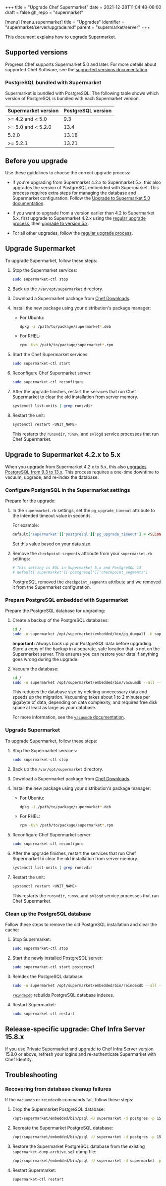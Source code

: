 +++
title = "Upgrade Chef Supermarket"
date = 2021-12-28T11:04:48-08:00
draft = false
gh_repo = "supermarket"

[menu]
  [menu.supermarket]
    title = "Upgrades"
    identifier = "supermarket/server/upgrade.md"
    parent = "supermarket/server"
+++

This document explains how to upgrade Supermarket.

## Supported versions

Progress Chef supports Supermarket 5.0 and later. For more details about supported Chef Software, see the [supported versions documentation](/versions/#supported-free-distributions).

### PostgreSQL bundled with Supermarket

Supermarket is bundled with PostgreSQL.
The following table shows which version of PostgreSQL is bundled with each Supermarket version.

| Supermarket version    | PostgreSQL version |
|------------------------|--------------------|
| >= 4.2 and < 5.0       | 9.3                |
| >= 5.0 and < 5.2.0     | 13.4               |
| 5.2.0                  | 13.18              |
| >= 5.2.1               | 13.21              |

## Before you upgrade

Use these guidelines to choose the correct upgrade process:

- If you're upgrading from Supermarket 4.2.x to Supermarket 5.x, this also upgrades the version of PostgreSQL embedded with Supermarket. This process requires extra steps for managing the database and Supermarket configuration. Follow the [Upgrade to Supermarket 5.0 documentation](#upgrade-to-supermarket-42x-to-5x).

- If you want to upgrade from a version earlier than 4.2 to Supermarket 5.x, first upgrade to Supermarket 4.2.x using the [regular upgrade process](#upgrade-supermarket), then [upgrade to version 5.x](#upgrade-to-supermarket-42x-to-5x).

- For all other upgrades, follow the [regular upgrade process](#upgrade-supermarket).

## Upgrade Supermarket

To upgrade Supermarket, follow these steps:

1. Stop the Supermarket services:

    ```bash
    sudo supermarket-ctl stop
    ```

1. Back up the `/var/opt/supermarket` directory.
1. Download a Supermarket package from [Chef Downloads](https://www.chef.io/downloads).
1. Install the new package using your distribution's package manager:

    - For Ubuntu:

      ```bash
      dpkg -i /path/to/package/supermarket*.deb
      ```

    - For RHEL:

      ```bash
      rpm -Uvh /path/to/package/supermarket*.rpm
      ```

1. Start the Chef Supermarket services:

    ```bash
    sudo supermarket-ctl start
    ```

1. Reconfigure Chef Supermarket server:

    ```bash
    sudo supermarket-ctl reconfigure
    ```

1. After the upgrade finishes, restart the services that run Chef Supermarket to clear the old installation from server memory.

    ```bash
    systemctl list-units | grep runsvdir
    ```

1. Restart the unit:

    ```bash
    systemctl restart <UNIT_NAME>
    ```

    This restarts the `runsvdir`, `runsv`, and `svlogd` service processes that run Chef Supermarket.

## Upgrade to Supermarket 4.2.x to 5.x

When you upgrade from Supermarket 4.2.x to 5.x, this also [upgrades PostgreSQL from 9.3 to 13.x](#postgresql-bundled-with-supermarket).
This process requires a one-time downtime to vacuum, upgrade, and re-index the database.

### Configure PostgreSQL in the Supermarket settings

Prepare for the upgrade:

1. In the `supermarket.rb` settings, set the `pg_upgrade_timeout` attribute to the intended timeout value in seconds.

    For example:

    ```rb
    default['supermarket']['postgresql']['pg_upgrade_timeout'] = <SECONDS>
    ```

    Set this value based on your data size.

1. Remove the `checkpoint-segments` attribute from your `supermarket.rb` settings:

    ```ruby
    # This setting is EOL in Supermarket 5.x and PostgreSQL 13
    # default['supermarket']['postgresql']['checkpoint_segments']
    ```

   PostgreSQL removed the `checkpoint_segments` attribute and we removed it from the Supermarket configuration.

### Prepare PostgreSQL embedded with Supermarket

Prepare the PostgreSQL database for upgrading:

1. Create a backup of the PostgreSQL databases:

    ```bash
    cd /
    sudo -u supermarket /opt/supermarket/embedded/bin/pg_dumpall -U supermarket -p 15432 > /tmp/supermarket-dump.sql
    ```

    **Important:** Always back up your PostgreSQL data before upgrading. Store a copy of the backup in a separate, safe location that is not on the Supermarket server. This ensures you can restore your data if anything goes wrong during the upgrade.

1. Vacuum the database:

    ```bash
    cd /
    sudo -u supermarket /opt/supermarket/embedded/bin/vacuumdb --all --full -p 15432
    ```

    This reduces the database size by deleting unnecessary data and speeds up the migration. Vacuuming takes about 1 to 2 minutes per gigabyte of data, depending on data complexity, and requires free disk space at least as large as your database.

    For more information, see the [`vacuumdb` documentation](https://www.postgresql.org/docs/13/app-vacuumdb.html).

### Upgrade Supermarket

To upgrade Supermarket, follow these steps:

1. Stop the Supermarket services:

    ```bash
    sudo supermarket-ctl stop
    ```

1. Back up the `/var/opt/supermarket` directory.

1. Download a Supermarket package from [Chef Downloads](https://www.chef.io/downloads).

1. Install the new package using your distribution's package manager:

    - For Ubuntu:

      ```bash
      dpkg -i /path/to/package/supermarket*.deb
      ```

    - For RHEL:

      ```bash
      rpm -Uvh /path/to/package/supermarket*.rpm
      ```

1. Reconfigure Chef Supermarket server:

    ```bash
    sudo supermarket-ctl reconfigure
    ```

1. After the upgrade finishes, restart the services that run Chef Supermarket to clear the old installation from server memory.

    ```bash
    systemctl list-units | grep runsvdir
    ```

1. Restart the unit:

    ```bash
    systemctl restart <UNIT_NAME>
    ```

    This restarts the `runsvdir`, `runsv`, and `svlogd` service processes that run Chef Supermarket.

### Clean up the PostgreSQL database

Follow these steps to remove the old PostgreSQL installation and clear the cache:

1. Stop Supermarket:

    ```bash
    sudo supermarket-ctl stop
    ```

1. Start the newly installed PostgreSQL server:

    ```bash
    sudo supermarket-ctl start postgresql
    ```

1. Reindex the PostgreSQL database:

    ```bash
    sudo -u supermarket /opt/supermarket/embedded/bin/reindexdb --all -p 15432
    ```

    [`reindexdb`](https://www.postgresql.org/docs/13/app-reindexdb.html) rebuilds PostgreSQL database indexes.

1. Restart Supermarket:

    ```bash
    sudo supermarket-ctl restart
    ```

## Release-specific upgrade: Chef Infra Server 15.8.x

If you use Private Supermarket and upgrade to Chef Infra Server version 15.8.0 or above, refresh your logins and re-authenticate Supermarket with Chef Identity.

## Troubleshooting

### Recovering from database cleanup failures

If the `vacuumdb` or `reindexdb` commands fail, follow these steps:

1. Drop the Supermarket PostgreSQL database:

    ```bash
    /opt/supermarket/embedded/bin/psql -U supermarket -d postgres -p 15432 -c "drop database supermarket"
    ```

1. Recreate the Supermarket PostgreSQL database:

    ```bash
    /opt/supermarket/embedded/bin/psql -U supermarket -d postgres -p 15432 -c "create database supermarket"
    ```

1. Restore the Supermarket PostgreSQL database from the existing `supermarket-dump-archive.sql` dump file:

    ```bash
    /opt/supermarket/embedded/bin/psql -U supermarket -d supermarket -p 15432 -f /tmp/supermarket-dump-archive.sql
    ```

1. Restart Supermarket:

    ```bash
    supermarket-ctl restart
    ```
